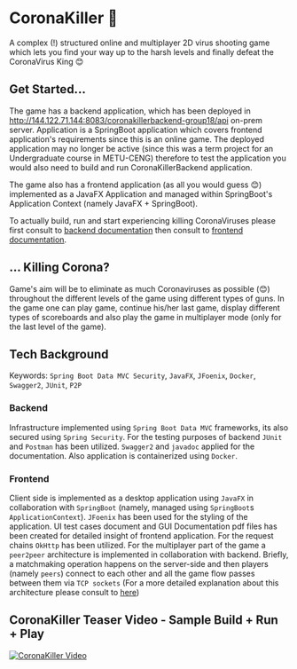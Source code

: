 # CoronaKiller 🦠
A complex (!) structured online and multiplayer 2D virus shooting game which lets you find your way up to the harsh levels and finally defeat the CoronaVirus King :blush:

## Get Started...
The game has a backend application, which has been deployed in http://144.122.71.144:8083/coronakillerbackend-group18/api on-prem server. Application is a SpringBoot application which covers frontend application's requirements since this is an online game. The deployed application may no longer be active (since this was a term project for an Undergraduate course in METU-CENG) therefore to test the application you would also need to build and run CoronaKillerBackend application.

The game also has a frontend application (as all you would guess :blush:) implemented as a JavaFX Application and managed within SpringBoot's Application Context (namely JavaFX + SpringBoot).

To actually build, run and start experiencing killing CoronaViruses please first consult to [backend documentation](https://github.com/ysyesilyurt/CoronaKiller/tree/master/server/CoronaKillerBackend) then consult to [frontend documentation](https://github.com/ysyesilyurt/CoronaKiller/tree/master/client/CoronaKillerFrontend).

## ... Killing Corona?
Game's aim will be to eliminate as much Coronaviruses as possible (:blush:) throughout the different levels of the game using different types of guns. In the game one can play game, continue his/her last game, display different types of scoreboards and also play the game in multiplayer mode (only for the last level of the game).

## Tech Background
Keywords: `Spring Boot Data MVC Security`, `JavaFX`, `JFoenix`, `Docker`, `Swagger2`, `JUnit`, `P2P`

### Backend
Infrastructure implemented using `Spring Boot Data MVC` frameworks, its also secured using `Spring Security`. For the testing purposes of backend `JUnit` and `Postman` has been utilized. `Swagger2` and `javadoc` applied for the documentation. Also application is containerized using `Docker`.

### Frontend
Client side is implemented as a desktop application using `JavaFX` in collaboration with `SpringBoot` (namely, managed using `SpringBoot`s `ApplicationContext`). `JFoenix` has been used for the styling of the application. UI test cases document and GUI Documentation pdf files has been created for detailed insight of frontend application. For the request chains `OkHttp` has been utilized. For the multiplayer part of the game a `peer2peer` architecture is implemented in collaboration with backend. Briefly, a matchmaking operation happens on the server-side and then players (namely `peers`) connect to each other and all the game flow passes between them via `TCP sockets` (For a more detailed explanation about this architecture please consult to [here](https://github.com/ysyesilyurt/CoronaKiller/tree/master/client/CoronaKillerFrontend#design))   

## CoronaKiller Teaser Video - Sample Build + Run + Play
[![CoronaKiller Video](https://img.youtube.com/vi/PCt-ORYCpS8/0.jpg)](https://www.youtube.com/watch?v=PCt-ORYCpS8)
